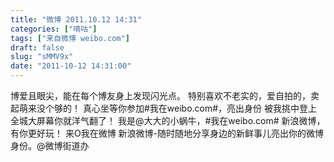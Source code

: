 ```yaml
---
title: "微博 2011.10.12 14:31"
categories: ["嘀咕"]
tags: ["来自微博 weibo.com"]
draft: false
slug: "sMMV9x"
date: "2011-10-12 14:31:00"
---
```


<p>博爱且眼尖，能在每个博友身上发现闪光点。 特别喜欢不老实的，爱自拍的，卖起萌来没个够的！ 真心坐等你参加#我在weibo.com#，亮出身份 被我挑中登上全城大屏幕你就洋气翻了！ 我是@大大的小蜗牛，#我在weibo.com# 新浪微博，有你更好玩！  来O我在微博 新浪微博-随时随地分享身边的新鲜事儿亮出你的微博身份。@微博街道办 ​​​​</p>

